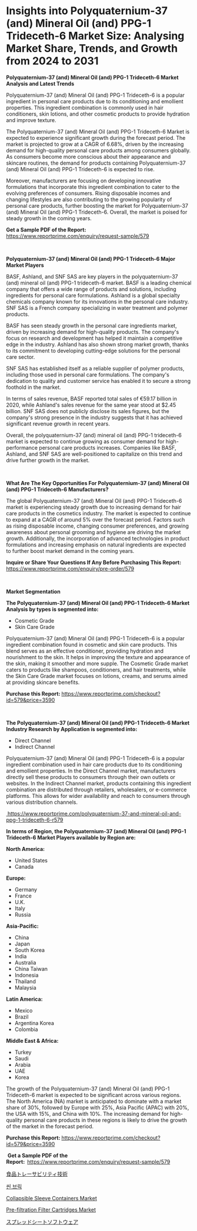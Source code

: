 <p><h1>Insights into Polyquaternium-37 (and) Mineral Oil (and) PPG-1 Trideceth-6 Market Size: Analysing Market Share, Trends, and Growth from 2024 to 2031</h1></p><p><strong>Polyquaternium-37 (and) Mineral Oil (and) PPG-1 Trideceth-6 Market Analysis and Latest Trends</strong></p>
<p><p>Polyquaternium-37 (and) Mineral Oil (and) PPG-1 Trideceth-6 is a popular ingredient in personal care products due to its conditioning and emollient properties. This ingredient combination is commonly used in hair conditioners, skin lotions, and other cosmetic products to provide hydration and improve texture.</p><p>The Polyquaternium-37 (and) Mineral Oil (and) PPG-1 Trideceth-6 Market is expected to experience significant growth during the forecast period. The market is projected to grow at a CAGR of 6.68%, driven by the increasing demand for high-quality personal care products among consumers globally. As consumers become more conscious about their appearance and skincare routines, the demand for products containing Polyquaternium-37 (and) Mineral Oil (and) PPG-1 Trideceth-6 is expected to rise.</p><p>Moreover, manufacturers are focusing on developing innovative formulations that incorporate this ingredient combination to cater to the evolving preferences of consumers. Rising disposable incomes and changing lifestyles are also contributing to the growing popularity of personal care products, further boosting the market for Polyquaternium-37 (and) Mineral Oil (and) PPG-1 Trideceth-6. Overall, the market is poised for steady growth in the coming years.</p></p>
<p><strong>Get a Sample PDF of the Report:&nbsp;</strong> <a href="https://www.reportprime.com/enquiry/request-sample/579">https://www.reportprime.com/enquiry/request-sample/579</a></p>
<p>&nbsp;</p>
<p><strong>Polyquaternium-37 (and) Mineral Oil (and) PPG-1 Trideceth-6 Major Market Players</strong></p>
<p><p>BASF, Ashland, and SNF SAS are key players in the polyquaternium-37 (and) mineral oil (and) PPG-1 trideceth-6 market. BASF is a leading chemical company that offers a wide range of products and solutions, including ingredients for personal care formulations. Ashland is a global specialty chemicals company known for its innovations in the personal care industry. SNF SAS is a French company specializing in water treatment and polymer products.</p><p>BASF has seen steady growth in the personal care ingredients market, driven by increasing demand for high-quality products. The company's focus on research and development has helped it maintain a competitive edge in the industry. Ashland has also shown strong market growth, thanks to its commitment to developing cutting-edge solutions for the personal care sector.</p><p>SNF SAS has established itself as a reliable supplier of polymer products, including those used in personal care formulations. The company's dedication to quality and customer service has enabled it to secure a strong foothold in the market.</p><p>In terms of sales revenue, BASF reported total sales of €59.17 billion in 2020, while Ashland's sales revenue for the same year stood at $2.45 billion. SNF SAS does not publicly disclose its sales figures, but the company's strong presence in the industry suggests that it has achieved significant revenue growth in recent years.</p><p>Overall, the polyquaternium-37 (and) mineral oil (and) PPG-1 trideceth-6 market is expected to continue growing as consumer demand for high-performance personal care products increases. Companies like BASF, Ashland, and SNF SAS are well-positioned to capitalize on this trend and drive further growth in the market.</p></p>
<p>&nbsp;</p>
<p><strong>What Are The Key Opportunities For Polyquaternium-37 (and) Mineral Oil (and) PPG-1 Trideceth-6 Manufacturers?</strong></p>
<p><p>The global Polyquaternium-37 (and) Mineral Oil (and) PPG-1 Trideceth-6 market is experiencing steady growth due to increasing demand for hair care products in the cosmetics industry. The market is expected to continue to expand at a CAGR of around 5% over the forecast period. Factors such as rising disposable income, changing consumer preferences, and growing awareness about personal grooming and hygiene are driving the market growth. Additionally, the incorporation of advanced technologies in product formulations and increasing emphasis on natural ingredients are expected to further boost market demand in the coming years.</p></p>
<p><strong>Inquire or Share Your Questions If Any Before Purchasing This Report:</strong> <a href="https://www.reportprime.com/enquiry/pre-order/579">https://www.reportprime.com/enquiry/pre-order/579</a></p>
<p>&nbsp;</p>
<p><strong>Market Segmentation</strong></p>
<p><strong>The Polyquaternium-37 (and) Mineral Oil (and) PPG-1 Trideceth-6 Market Analysis by types is segmented into:</strong></p>
<p><ul><li>Cosmetic Grade</li><li>Skin Care Grade</li></ul></p>
<p><p>Polyquaternium-37 (and) Mineral Oil (and) PPG-1 Trideceth-6 is a popular ingredient combination found in cosmetic and skin care products. This blend serves as an effective conditioner, providing hydration and nourishment to the skin. It helps in improving the texture and appearance of the skin, making it smoother and more supple. The Cosmetic Grade market caters to products like shampoos, conditioners, and hair treatments, while the Skin Care Grade market focuses on lotions, creams, and serums aimed at providing skincare benefits.</p></p>
<p><strong>Purchase this Report:&nbsp;</strong><a href="https://www.reportprime.com/checkout?id=579&price=3590">https://www.reportprime.com/checkout?id=579&price=3590</a></p>
<p>&nbsp;</p>
<p><strong>The Polyquaternium-37 (and) Mineral Oil (and) PPG-1 Trideceth-6 Market Industry Research by Application is segmented into:</strong></p>
<p><ul><li>Direct Channel</li><li>Indirect Channel</li></ul></p>
<p><p>Polyquaternium-37 (and) Mineral Oil (and) PPG-1 Trideceth-6 is a popular ingredient combination used in hair care products due to its conditioning and emollient properties. In the Direct Channel market, manufacturers directly sell these products to consumers through their own outlets or websites. In the Indirect Channel market, products containing this ingredient combination are distributed through retailers, wholesalers, or e-commerce platforms. This allows for wider availability and reach to consumers through various distribution channels.</p></p>
<p><a href="https://www.reportprime.com/polyquaternium-37-and-mineral-oil-and-ppg-1-trideceth-6-r579">&nbsp;https://www.reportprime.com/polyquaternium-37-and-mineral-oil-and-ppg-1-trideceth-6-r579</a></p>
<p><strong>In terms of Region, the Polyquaternium-37 (and) Mineral Oil (and) PPG-1 Trideceth-6 Market Players available by Region are:</strong></p>
<p>
    <p> <strong> North America: </strong>
        <ul>
            <li>United States</li>
            <li>Canada</li>
        </ul>
        </p> 
    <p> <strong> Europe: </strong>
        <ul>
            <li>Germany</li>
            <li>France</li>
            <li>U.K.</li>
            <li>Italy</li>
            <li>Russia</li>
        </ul>
        </p> 
    <p> <strong> Asia-Pacific: </strong>
        <ul>
            <li>China</li>
            <li>Japan</li>
            <li>South Korea</li>
            <li>India</li>
            <li>Australia</li>
            <li>China Taiwan</li>
            <li>Indonesia</li>
            <li>Thailand</li>
            <li>Malaysia</li>
        </ul>
        </p> 
    <p> <strong> Latin America: </strong>
        <ul>
            <li>Mexico</li>
            <li>Brazil</li>
            <li>Argentina Korea</li>
            <li>Colombia</li>
        </ul>
        </p> 
    <p> <strong> Middle East & Africa: </strong>
        <ul>
            <li>Turkey</li>
            <li>Saudi</li>
            <li>Arabia</li>
            <li>UAE</li>
            <li>Korea</li>
        </ul>
    </p>
    </p>
<p><p>The growth of the Polyquaternium-37 (and) Mineral Oil (and) PPG-1 Trideceth-6 market is expected to be significant across various regions. The North America (NA) market is anticipated to dominate with a market share of 30%, followed by Europe with 25%, Asia Pacific (APAC) with 20%, the USA with 15%, and China with 10%. The increasing demand for high-quality personal care products in these regions is likely to drive the growth of the market in the forecast period.</p></p>
<p><strong>Purchase this Report: </strong><a href="https://www.reportprime.com/checkout?id=579&price=3590">https://www.reportprime.com/checkout?id=579&price=3590</a></p>
<p>&nbsp;<strong>Get a Sample PDF of the Report:&nbsp;&nbsp;</strong><a href="https://www.reportprime.com/enquiry/request-sample/579">https://www.reportprime.com/enquiry/request-sample/579</a></p>
<p><strong></strong></p>
<p><p><a href="https://medium.com/@byroalenzuela76845/%E9%A3%9F%E5%93%81%E3%83%88%E3%83%AC%E3%83%BC%E3%82%B5%E3%83%93%E3%83%AA%E3%83%86%E3%82%A3%E6%8A%80%E8%A1%93%E5%B8%82%E5%A0%B4%E5%88%86%E6%9E%90-%E3%81%9D%E3%81%AEcagr-%E5%B8%82%E5%A0%B4%E3%82%BB%E3%82%B0%E3%83%A1%E3%83%B3%E3%83%86%E3%83%BC%E3%82%B7%E3%83%A7%E3%83%B3-%E3%81%8A%E3%82%88%E3%81%B3%E4%B8%96%E7%95%8C%E7%9A%84%E3%81%AA%E7%94%A3%E6%A5%AD%E6%A6%82%E8%A6%81-77d9a4d9a411">食品トレーサビリティ技術</a></p><p><a href="https://github.com/RickyMetzDVM/Market-Research-Report-List-1/blob/main/568412167666.md">씬 브릭</a></p><p><a href="https://issuu.com/reportprime-2/docs/collapsible-sleeve-containers-market-size-2030.ppt">Collapsible Sleeve Containers Market</a></p><p><a href="https://github.com/Alonsoolds3wq1d81czn8rbol/Market-Research-Report-List-2/blob/main/pre-filtration-filter-cartridges-market.md">Pre-filtration Filter Cartridges Market</a></p><p><a href="https://github.com/LeanneBruen2023/Market-Research-Report-List-1/blob/main/894378870062.md">スプレッドシートソフトウェア</a></p></p>